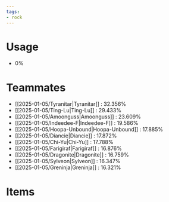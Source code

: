 ```yaml
---
tags:
- rock
---
```

# Usage
- 0%
# Teammates
- [[2025-01-05/Tyranitar|Tyranitar]] : 32.356%
- [[2025-01-05/Ting-Lu|Ting-Lu]] : 29.433%
- [[2025-01-05/Amoonguss|Amoonguss]] : 23.609%
- [[2025-01-05/Indeedee-F|Indeedee-F]] : 19.586%
- [[2025-01-05/Hoopa-Unbound|Hoopa-Unbound]] : 17.885%
- [[2025-01-05/Diancie|Diancie]] : 17.872%
- [[2025-01-05/Chi-Yu|Chi-Yu]] : 17.788%
- [[2025-01-05/Farigiraf|Farigiraf]] : 16.876%
- [[2025-01-05/Dragonite|Dragonite]] : 16.759%
- [[2025-01-05/Sylveon|Sylveon]] : 16.347%
- [[2025-01-05/Greninja|Greninja]] : 16.321%
# Items
